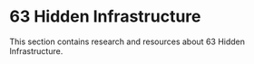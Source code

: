 # 63 Hidden Infrastructure

This section contains research and resources about 63 Hidden Infrastructure.